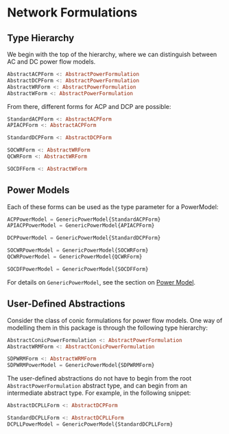 # Network Formulations

## Type Hierarchy
We begin with the top of the hierarchy, where we can distinguish between AC and DC power flow models.
```julia
AbstractACPForm <: AbstractPowerFormulation
AbstractDCPForm <: AbstractPowerFormulation
AbstractWRForm <: AbstractPowerFormulation
AbstractWForm <: AbstractPowerFormulation
```

From there, different forms for ACP and DCP are possible:
```julia
StandardACPForm <: AbstractACPForm
APIACPForm <: AbstractACPForm

StandardDCPForm <: AbstractDCPForm

SOCWRForm <: AbstractWRForm
QCWRForm <: AbstractWRForm

SOCDFForm <: AbstractWForm

```

## Power Models
Each of these forms can be used as the type parameter for a PowerModel:
```julia
ACPPowerModel = GenericPowerModel{StandardACPForm}
APIACPPowerModel = GenericPowerModel{APIACPForm}

DCPPowerModel = GenericPowerModel{StandardDCPForm}

SOCWRPowerModel = GenericPowerModel{SOCWRForm}
QCWRPowerModel = GenericPowerModel{QCWRForm}

SOCDFPowerModel = GenericPowerModel{SOCDFForm}
```

For details on `GenericPowerModel`, see the section on [Power Model](@ref).

## User-Defined Abstractions

Consider the class of conic formulations for power flow models. One way of modelling them in this package is through the following type hierarchy:
```julia
AbstractConicPowerFormulation <: AbstractPowerFormulation
AbstractWRMForm <: AbstractConicPowerFormulation

SDPWRMForm <: AbstractWRMForm
SDPWRMPowerModel = GenericPowerModel{SDPWRMForm}
```

The user-defined abstractions do not have to begin from the root `AbstractPowerFormulation` abstract type, and can begin from an intermediate abstract type. For example, in the following snippet:
```julia
AbstractDCPLLForm <: AbstractDCPForm

StandardDCPLLForm <: AbstractDCPLLForm
DCPLLPowerModel = GenericPowerModel{StandardDCPLLForm}
```

